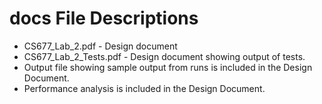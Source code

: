# docs File Descriptions

* CS677_Lab_2.pdf - Design document
* CS677_Lab_2_Tests.pdf -  Design document showing output of tests.
* Output file showing sample output from runs is included in the Design Document. 
* Performance analysis is included in the Design Document.
